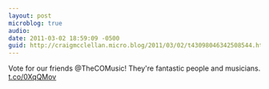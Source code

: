 ```yaml
---
layout: post
microblog: true
audio: 
date: 2011-03-02 18:59:09 -0500
guid: http://craigmcclellan.micro.blog/2011/03/02/t43098046342508544.html
---
```

Vote for our friends @TheCOMusic!  They're fantastic people and musicians. [t.co/0XqQMov](http://t.co/0XqQMov)
